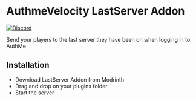 # AuthmeVelocity LastServer Addon

[![Discord](https://img.shields.io/discord/899740810956910683?color=7289da&label=Discord)](https://discord.gg/5NMMzK5mAn)

Send your players to the last server they have been on when logging in to AuthMe

## Installation
- Download LastServer Addon from Modrinth
- Drag and drop on your plugins folder
- Start the server
